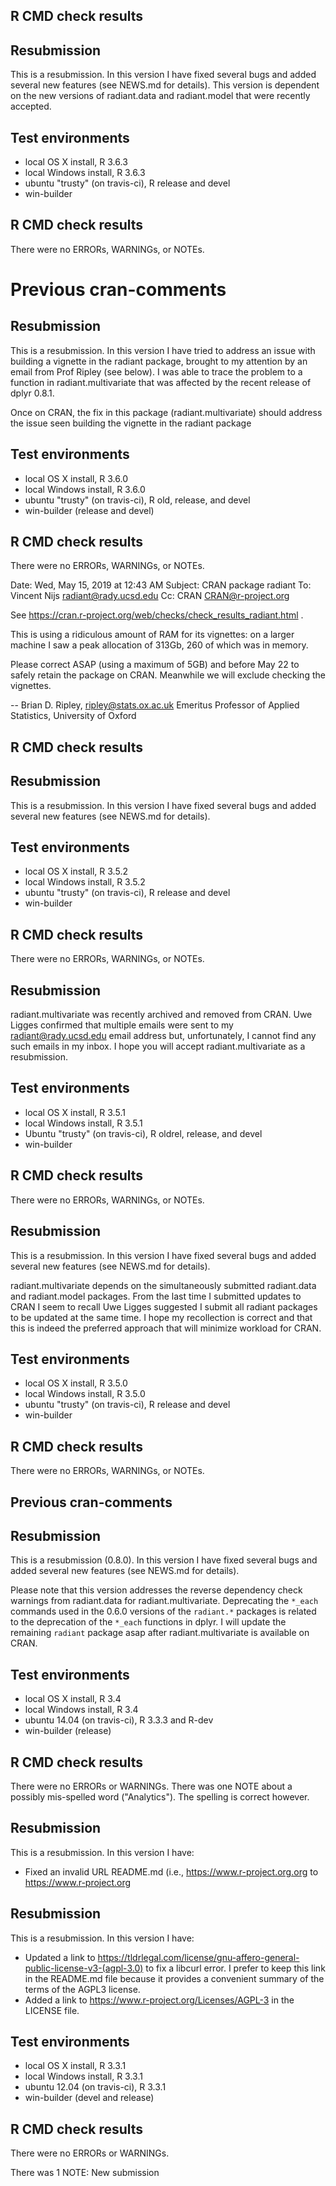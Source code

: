 ## R CMD check results

## Resubmission

This is a resubmission. In this version I have fixed several bugs and added several new features (see NEWS.md for details). This version is dependent on the new versions of radiant.data and radiant.model that were recently accepted. 

## Test environments

* local OS X install, R 3.6.3
* local Windows install, R 3.6.3
* ubuntu "trusty" (on travis-ci), R release and devel
* win-builder

## R CMD check results

There were no ERRORs, WARNINGs, or NOTEs. 

# Previous cran-comments

## Resubmission

This is a resubmission. In this version I have tried to address an issue with building a vignette in the radiant package, brought to my attention by an email from Prof Ripley (see below). I was able to trace the problem to a function in radiant.multivariate that was affected by the recent release of dplyr 0.8.1.

Once on CRAN, the fix in this package (radiant.multivariate) should address the issue seen building the vignette in the radiant package

## Test environments

* local OS X install, R 3.6.0
* local Windows install, R 3.6.0
* ubuntu "trusty" (on travis-ci), R old, release, and devel
* win-builder (release and devel)

## R CMD check results

There were no ERRORs, WARNINGs, or NOTEs. 


Date: Wed, May 15, 2019 at 12:43 AM
Subject: CRAN package radiant
To: Vincent Nijs <radiant@rady.ucsd.edu>
Cc: CRAN <CRAN@r-project.org>


See https://cran.r-project.org/web/checks/check_results_radiant.html .

This is using a ridiculous amount of RAM for its vignettes: on a larger 
machine I saw a peak allocation of 313Gb, 260 of which was in memory.

Please correct ASAP (using a maximum of 5GB) and before May 22 to safely 
retain the package on CRAN.  Meanwhile we will exclude checking the 
vignettes.

-- 
Brian D. Ripley,                  ripley@stats.ox.ac.uk
Emeritus Professor of Applied Statistics, University of Oxford


## R CMD check results

## Resubmission

This is a resubmission. In this version I have fixed several bugs and added several new features (see NEWS.md for details).

## Test environments

* local OS X install, R 3.5.2
* local Windows install, R 3.5.2
* ubuntu "trusty" (on travis-ci), R release and devel
* win-builder

## R CMD check results

There were no ERRORs, WARNINGs, or NOTEs. 


## Resubmission

radiant.multivariate was recently archived and removed from CRAN. Uwe Ligges confirmed that multiple emails were sent to my radiant@rady.ucsd.edu email address but, unfortunately, I cannot find any such emails in my inbox. I hope you will accept radiant.multivariate as a resubmission.

## Test environments

* local OS X install, R 3.5.1
* local Windows install, R 3.5.1
* Ubuntu "trusty" (on travis-ci), R oldrel, release, and devel
* win-builder

## R CMD check results

There were no ERRORs, WARNINGs, or NOTEs. 

## Resubmission

This is a resubmission. In this version I have fixed several bugs and added several new features (see NEWS.md for details).

radiant.multivariate depends on the simultaneously submitted radiant.data and radiant.model packages. From the last time I submitted updates to CRAN I seem to recall Uwe Ligges suggested I submit all radiant packages to be updated at the same time. I hope my recollection is correct and that this is indeed the preferred approach that will minimize workload for CRAN.

## Test environments

* local OS X install, R 3.5.0
* local Windows install, R 3.5.0
* ubuntu "trusty" (on travis-ci), R release and devel
* win-builder

## R CMD check results

There were no ERRORs, WARNINGs, or NOTEs.

## Previous cran-comments

## Resubmission

This is a resubmission (0.8.0). In this version I have fixed several bugs and added 
several new features (see NEWS.md for details).

Please note that this version addresses the reverse dependency check warnings from radiant.data for radiant.multivariate. Deprecating the `*_each` commands used in the 0.6.0 versions of the `radiant.*` packages is related to the deprecation of the `*_each` functions in dplyr. I will update the remaining `radiant` package asap after radiant.multivariate is available on CRAN.

## Test environments

* local OS X install, R 3.4
* local Windows install, R 3.4
* ubuntu 14.04 (on travis-ci), R 3.3.3 and R-dev
* win-builder (release)

## R CMD check results

There were no ERRORs or WARNINGs. There was one NOTE about a possibly mis-spelled word ("Analytics"). The spelling is correct however.

## Resubmission

This is a resubmission. In this version I have:

* Fixed an invalid URL README.md (i.e., https://www.r-project.org.org to  https://www.r-project.org

## Resubmission

This is a resubmission. In this version I have:

* Updated a link to https://tldrlegal.com/license/gnu-affero-general-public-license-v3-(agpl-3.0) to fix a libcurl error. I prefer to keep this link in the README.md file because it provides a convenient summary of the terms of the AGPL3 license.
* Added a link to  https://www.r-project.org/Licenses/AGPL-3 in the LICENSE file.

## Test environments
* local OS X install, R 3.3.1
* local Windows install, R 3.3.1
* ubuntu 12.04 (on travis-ci), R 3.3.1
* win-builder (devel and release)

## R CMD check results
There were no ERRORs or WARNINGs.

There was 1 NOTE: New submission
